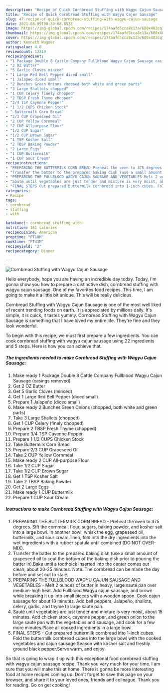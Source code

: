 ```yaml
---
description: "Recipe of Quick Cornbread Stuffing with Wagyu Cajun Sausage"
title: "Recipe of Quick Cornbread Stuffing with Wagyu Cajun Sausage"
slug: 47-recipe-of-quick-cornbread-stuffing-with-wagyu-cajun-sausage
date: 2021-08-09T00:39:08.853Z
image: https://img-global.cpcdn.com/recipes/174aafd5cca8c13a/680x482cq70/cornbread-stuffing-with-wagyu-cajun-sausage-recipe-main-photo.jpg
thumbnail: https://img-global.cpcdn.com/recipes/174aafd5cca8c13a/680x482cq70/cornbread-stuffing-with-wagyu-cajun-sausage-recipe-main-photo.jpg
cover: https://img-global.cpcdn.com/recipes/174aafd5cca8c13a/680x482cq70/cornbread-stuffing-with-wagyu-cajun-sausage-recipe-main-photo.jpg
author: Kenneth Wagner
ratingvalue: 4.8
reviewcount: 12219
recipeingredient:
- "1 Package Double 8 Cattle Company Fullblood Wagyu Cajun Sausage casings removed"
- "2 OZ Butter"
- "5 Garlic Cloves minced"
- "1 Large Red Bell Pepper diced small"
- "1 Jalapeo diced small"
- "2 Bunches Green Onions chopped both white and green parts"
- "3 Large Shallots chopped"
- "1 CUP Celery finely chopped"
- "2 TBSP Fresh Thyme chopped"
- "3/4 TSP Cayenne Pepper"
- "1 1/2 CUPS Chicken Stock"
- " Buttermilk Corn Bread"
- "2/3 CUP Grapeseed Oil"
- "2 CUP Yellow Cornmeal"
- "2 CUP Allpurpose Flour"
- "1/2 CUP Sugar"
- "1/2 CUP Brown Sugar"
- "1 TSP Kosher Salt"
- "2 TBSP Baking Powder"
- "2 Large Eggs"
- "1 CUP Buttermilk"
- "1 CUP Sour Cream"
recipeinstructions:
- "PREPARING THE BUTTERMILK CORN BREAD Preheat the oven to 375 degrees. Sift the cornmeal, flour, sugars, baking powder, and kosher salt into a large bowl. In another bowl, whisk the egg, grapeseed oil, buttermilk, and sour cream.Then, fold into the dry ingredients into the wet ingredients with a rubber spatula until combined (DO NOT OVER-MIX)."
- "Transfer the batter to the prepared baking dish (use a small amount of grapeseed oil to coat the bottom of the baking dish prior to pouring the batter in).Bake until a toothpick inserted into the center comes out clean, about 20-25 minutes. Note: The cornbread can be made the day before and set out to stale."
- "PREPARING THE FULLBLOOD WAGYU CAJUN SAUSAGE AND VEGETABLES Melt 2 ounces of butter in heavy, large sauté pan over medium-high heat. Add Fullblood Wagyu cajun sausage, and brown while breaking it up into small pieces with a wooden spoon. Cook cajun sausage for about 10 minutes. Add bell peppers, Jalapeño, shallots, celery, garlic, and thyme to large sauté pan."
- "Sauté until vegetables are just tender and mixture is very moist, about 15 minutes. Add chicken stock, cayenne pepper, and green onion to the large sauté pan with the vegetables and sausage, and cook for a few more minutes.Place all cooked ingredients in a large bowl."
- "FINAL STEPS Cut prepared buttermilk cornbread into 1-inch cubes. Fold the buttermilk cornbread cubes into the large bowl with the cooked vegetables and cajun sausage.Season with kosher salt and freshly ground black pepper.Serve warm, and enjoy!"
categories:
- Recipe
tags:
- cornbread
- stuffing
- with

katakunci: cornbread stuffing with 
nutrition: 161 calories
recipecuisine: American
preptime: "PT18M"
cooktime: "PT43M"
recipeyield: "2"
recipecategory: Dinner

---
```



![Cornbread Stuffing with Wagyu Cajun Sausage](https://img-global.cpcdn.com/recipes/174aafd5cca8c13a/680x482cq70/cornbread-stuffing-with-wagyu-cajun-sausage-recipe-main-photo.jpg)

Hello everybody, hope you are having an incredible day today. Today, I'm gonna show you how to prepare a distinctive dish, cornbread stuffing with wagyu cajun sausage. One of my favorites food recipes. This time, I am going to make it a little bit unique. This will be really delicious.



Cornbread Stuffing with Wagyu Cajun Sausage is one of the most well liked of recent trending foods on earth. It is appreciated by millions daily. It's simple, it is quick, it tastes yummy. Cornbread Stuffing with Wagyu Cajun Sausage is something that I have loved my entire life. They're fine and they look wonderful.


To begin with this recipe, we must first prepare a few ingredients. You can cook cornbread stuffing with wagyu cajun sausage using 22 ingredients and 5 steps. Here is how you can achieve that.

<!--inarticleads1-->

##### The ingredients needed to make Cornbread Stuffing with Wagyu Cajun Sausage:

1. Make ready 1 Package Double 8 Cattle Company Fullblood Wagyu Cajun Sausage (casings removed)
1. Get 2 OZ Butter
1. Get 5 Garlic Cloves (minced)
1. Get 1 Large Red Bell Pepper (diced small)
1. Prepare 1 Jalapeño (diced small)
1. Make ready 2 Bunches Green Onions (chopped, both white and green parts)
1. Take 3 Large Shallots (chopped)
1. Get 1 CUP Celery (finely chopped)
1. Prepare 2 TBSP Fresh Thyme (chopped)
1. Prepare 3/4 TSP Cayenne Pepper
1. Prepare 1 1/2 CUPS Chicken Stock
1. Take  Buttermilk Corn Bread
1. Prepare 2/3 CUP Grapeseed Oil
1. Take 2 CUP Yellow Cornmeal
1. Make ready 2 CUP All-purpose Flour
1. Take 1/2 CUP Sugar
1. Take 1/2 CUP Brown Sugar
1. Get 1 TSP Kosher Salt
1. Take 2 TBSP Baking Powder
1. Get 2 Large Eggs
1. Make ready 1 CUP Buttermilk
1. Prepare 1 CUP Sour Cream




<!--inarticleads2-->

##### Instructions to make Cornbread Stuffing with Wagyu Cajun Sausage:

1. PREPARING THE BUTTERMILK CORN BREAD - Preheat the oven to 375 degrees. Sift the cornmeal, flour, sugars, baking powder, and kosher salt into a large bowl. In another bowl, whisk the egg, grapeseed oil, buttermilk, and sour cream.Then, fold into the dry ingredients into the wet ingredients with a rubber spatula until combined (DO NOT OVER-MIX).
1. Transfer the batter to the prepared baking dish (use a small amount of grapeseed oil to coat the bottom of the baking dish prior to pouring the batter in).Bake until a toothpick inserted into the center comes out clean, about 20-25 minutes. Note: The cornbread can be made the day before and set out to stale.
1. PREPARING THE FULLBLOOD WAGYU CAJUN SAUSAGE AND VEGETABLES - Melt 2 ounces of butter in heavy, large sauté pan over medium-high heat. Add Fullblood Wagyu cajun sausage, and brown while breaking it up into small pieces with a wooden spoon. Cook cajun sausage for about 10 minutes. Add bell peppers, Jalapeño, shallots, celery, garlic, and thyme to large sauté pan.
1. Sauté until vegetables are just tender and mixture is very moist, about 15 minutes. Add chicken stock, cayenne pepper, and green onion to the large sauté pan with the vegetables and sausage, and cook for a few more minutes.Place all cooked ingredients in a large bowl.
1. FINAL STEPS - Cut prepared buttermilk cornbread into 1-inch cubes. Fold the buttermilk cornbread cubes into the large bowl with the cooked vegetables and cajun sausage.Season with kosher salt and freshly ground black pepper.Serve warm, and enjoy!




So that is going to wrap it up with this exceptional food cornbread stuffing with wagyu cajun sausage recipe. Thank you very much for your time. I am sure that you will make this at home. There is gonna be more interesting food at home recipes coming up. Don't forget to save this page on your browser, and share it to your loved ones, friends and colleague. Thank you for reading. Go on get cooking!
